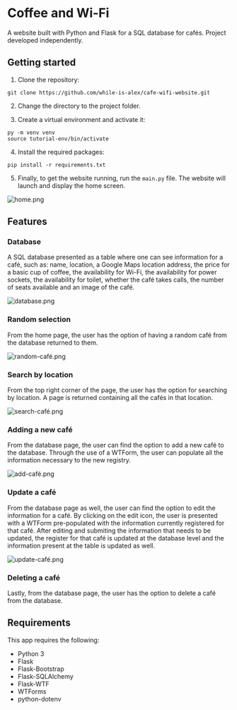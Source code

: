 # Coffee and Wi-Fi
A website built with Python and Flask for a SQL database for cafés. Project developed independently.

## Getting started
1. Clone the repository:
```
git clone https://github.com/while-is-alex/cafe-wifi-website.git
```

2. Change the directory to the project folder.

3. Create a virtual environment and activate it:
```
py -m venv venv
source tutorial-env/bin/activate
```

4. Install the required packages:
```
pip install -r requirements.txt
```

5. Finally, to get the website running, run the `main.py` file. The website will launch and display the home screen.

![home.png](https://i.ibb.co/CH6TRBD/home.png)

## Features
### Database
A SQL database presented as a table where one can see information for a café, such as: name, location, a Google Maps location address, the price for a basic cup of coffee, the availability for Wi-Fi, the availability for power sockets, the availability for toilet, whether the café takes calls, the number of seats available and an image of the café.

![database.png](https://i.ibb.co/DQbDkhs/all.png)

### Random selection
From the home page, the user has the option of having a random café from the database returned to them.

![random-café.png](https://i.ibb.co/Px16RDS/random.png)

### Search by location
From the top right corner of the page, the user has the option for searching by location. A page is returned containing all the cafés in that location.

![search-café.png](https://i.ibb.co/4F515N4/search.png)

### Adding a new café
From the database page, the user can find the option to add a new café to the database. Through the use of a WTForm, the user can populate all the information necessary to the new registry.

![add-café.png](https://i.ibb.co/K2bd7MK/add.png)

### Update a café
From the database page as well, the user can find the option to edit the information for a café. By clicking on the edit icon, the user is presented with a WTForm pre-populated with the information currently registered for that café. After editing and submiting the information that needs to be updated, the register for that café is updated at the database level and the information present at the table is updated as well.

![update-café.png](https://i.ibb.co/w0bsvxP/update.png)

### Deleting a café

Lastly, from the database page, the user has the option to delete a café from the database.

## Requirements
This app requires the following:

+ Python 3
+ Flask
+ Flask-Bootstrap
+ Flask-SQLAlchemy
+ Flask-WTF
+ WTForms
+ python-dotenv
